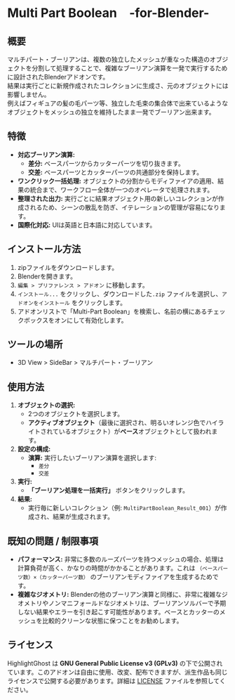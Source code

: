 # Multi Part Boolean　-for-Blender-


## 概要

マルチパート・ブーリアンは、複数の独立したメッシュが重なった構造のオブジェクトを分割して処理することで、複雑なブーリアン演算を一発で実行するために設計されたBlenderアドオンです。  
結果は実行ごとに新規作成されたコレクションに生成さ、元のオブジェクトには影響しません。  
例えばフィギュアの髪の毛パーツ等、独立した毛束の集合体で出来ているようなオブジェクトをメッシュの独立を維持したまま一発でブーリアン出来ます。  



## 特徴

*   **対応ブーリアン演算:**
    *   **差分:** ベースパーツからカッターパーツを切り抜きます。
    *   **交差:** ベースパーツとカッターパーツの共通部分を保持します。
*   **ワンクリック一括処理:** オブジェクトの分割からモディファイアの適用、結果の統合まで、ワークフロー全体が一つのオペレータで処理されます。
*   **整理された出力:** 実行ごとに結果オブジェクト用の新しいコレクションが作成されるため、シーンの散乱を防ぎ、イテレーションの管理が容易になります。
*   **国際化対応:** UIは英語と日本語に対応しています。

## インストール方法

1.  zipファイルをダウンロードします。
2.  Blenderを開きます。
3.  `編集 > プリファレンス > アドオン` に移動します。
4.  `インストール...` をクリックし、ダウンロードした`.zip` ファイルを選択し、`アドオンをインストール` をクリックします。
5.  アドオンリストで「Multi-Part Boolean」を検索し、名前の横にあるチェックボックスをオンにして有効化します。

## ツールの場所
 *   3D View > SideBar > マルチパート・ブーリアン
    
## 使用方法

1.  **オブジェクトの選択:**
    *   2つのオブジェクトを選択します。
    *   **アクティブオブジェクト**（最後に選択され、明るいオレンジ色でハイライトされているオブジェクト）が**ベース**オブジェクトとして扱われます。
2.  **設定の構成:**
    *   **演算:** 実行したいブーリアン演算を選択します:
        *   `差分`
        *   `交差`
3.  **実行:**
    *   **「ブーリアン処理を一括実行」** ボタンをクリックします。
4.  **結果:**
    *   実行毎に新しいコレクション（例: `MultiPartBoolean_Result_001`）が作成され、結果が生成されます。

## 既知の問題 / 制限事項

*   **パフォーマンス:** 非常に多数のルーズパーツを持つメッシュの場合、処理は計算負荷が高く、かなりの時間がかかることがあります。これは `（ベースパーツ数）×（カッターパーツ数）` のブーリアンモディファイアを生成するためです。
*   **複雑なジオメトリ:** Blenderの他のブーリアン演算と同様に、非常に複雑なジオメトリやノンマニフォールドなジオメトリは、ブーリアンソルバーで予期しない結果やエラーを引き起こす可能性があります。ベースとカッターのメッシュを比較的クリーンな状態に保つことをお勧めします。



## ライセンス
HighlightGhost は **GNU General Public License v3 (GPLv3)** の下で公開されています。このアドオンは自由に使用、改変、配布できますが、派生作品も同じライセンスで公開する必要があります。詳細は [LICENSE](LICENSE) ファイルを参照してください。  
